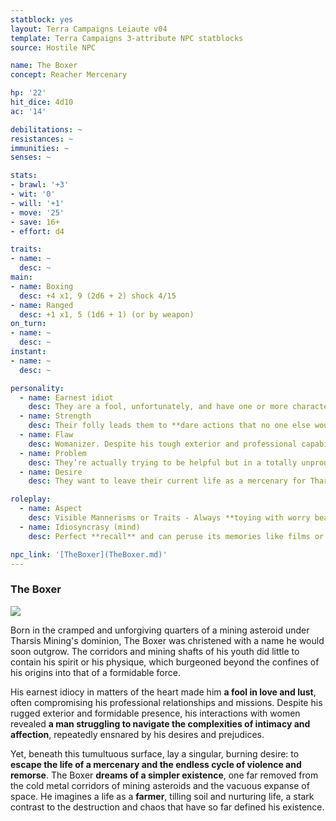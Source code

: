 ```yaml
---
statblock: yes
layout: Terra Campaigns Leiaute v04
template: Terra Campaigns 3-attribute NPC statblocks
source: Hostile NPC

name: The Boxer
concept: Reacher Mercenary

hp: '22'
hit_dice: 4d10
ac: '14'

debilitations: ~
resistances: ~
immunities: ~
senses: ~

stats:
- brawl: '+3'
- wit: '0'
- will: '+1'
- move: '25'
- save: 16+
- effort: d4

traits:
- name: ~
  desc: ~
main:
- name: Boxing
  desc: +4 x1, 9 (2d6 + 2) shock 4/15
- name: Ranged
  desc: +1 x1, 5 (1d6 + 1) (or by weapon)
on_turn:
- name: ~
  desc: ~
instant:
- name: ~
  desc: ~

personality:
  - name: Earnest idiot
    desc: They are a fool, unfortunately, and have one or more character traits that lead them into making terrible decisions with **regards to women**. Whenever the topic is involved or their motivation is sparked, they will immediately make a bad decision in service of their prejudices or desires.
  - name: Strength
    desc: Their folly leads them to **dare actions that no one else would imagine possible**, including feats of bravery and physical prowess in the harsh realm of space and mercenary work.
  - name: Flaw
    desc: Womanizer. Despite his tough exterior and professional capabilities, he often finds himself **entangled in romantic escapades** that compromise his missions and personal growth.
  - name: Problem
    desc: They’re actually trying to be helpful but in a totally unproductive way, especially in interpersonal relationships, due to his lack of understanding and misguided efforts.
  - name: Desire
    desc: They want to leave their current life as a mercenary for Tharsis Mining and start anew as a farmer, seeking peace and simplicity away from the chaos of space.

roleplay:
  - name: Aspect
    desc: Visible Mannerisms or Traits - Always **toying with worry beads**, a sign of his inner turmoil and the constant churn of his too-perfect memory.
  - name: Idiosyncrasy (mind)
    desc: Perfect **recall** and can peruse its memories like films or photographs, which serves as both a strength and a curse, haunting him with the vivid details of his past.

npc_link: '[TheBoxer](TheBoxer.md)'
---
```

### The Boxer

![](https://i.imgur.com/G8qPDTT.png)

Born in the cramped and unforgiving quarters of a mining asteroid under Tharsis Mining's dominion, The Boxer was christened with a name he would soon outgrow. The corridors and mining shafts of his youth did little to contain his spirit or his physique, which burgeoned beyond the confines of his origins into that of a formidable force. 

His earnest idiocy in matters of the heart made him **a fool in love and lust**, often compromising his professional relationships and missions. Despite his rugged exterior and formidable presence, his interactions with women revealed **a man struggling to navigate the complexities of intimacy and affection**, repeatedly ensnared by his desires and prejudices.

Yet, beneath this tumultuous surface, lay a singular, burning desire: to **escape the life of a mercenary and the endless cycle of violence and remorse**. The Boxer **dreams of a simpler existence**, one far removed from the cold metal corridors of mining asteroids and the vacuous expanse of space. He imagines a life as a **farmer**, tilling soil and nurturing life, a stark contrast to the destruction and chaos that have so far defined his existence.
